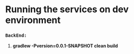 # Running the services on dev environment

### `BackEnd:`
1. **gradlew -Pversion=0.0.1-SNAPSHOT clean build**
